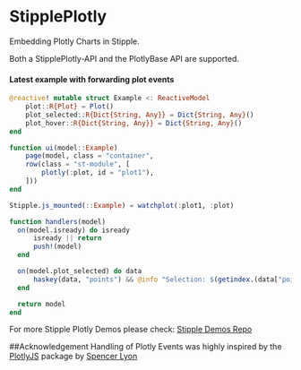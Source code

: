 # StipplePlotly

Embedding Plotly Charts in Stipple.

Both a StipplePlotly-API and the PlotlyBase API are supported.

#### Latest example with forwarding plot events

```julia
@reactive! mutable struct Example <: ReactiveModel
    plot::R{Plot} = Plot()
    plot_selected::R{Dict{String, Any}} = Dict{String, Any}()
    plot_hover::R{Dict{String, Any}} = Dict{String, Any}()
end

function ui(model::Example)
    page(model, class = "container", 
    row(class = "st-module", [
        plotly(:plot, id = "plot1"),
    ]))
end

Stipple.js_mounted(::Example) = watchplot(:plot1, :plot)

function handlers(model)
  on(model.isready) do isready
      isready || return
      push!(model)
  end

  on(model.plot_selected) do data
      haskey(data, "points") && @info "Selection: $(getindex.(data["points"], "pointIndex"))"
  end

  return model
end
```
For more Stipple Plotly Demos please check: [Stipple Demos Repo](https://github.com/GenieFramework/StippleDemos)

##Acknowledgement
Handling of Plotly Events was highly inspired by the [PlotlyJS](https://github.com/JuliaPlots/PlotlyJS.jl) package by [Spencer Lyon](https://github.com/sglyon)